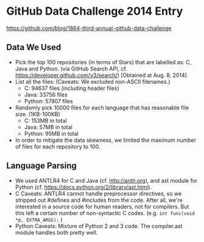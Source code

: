 GitHub Data Challenge 2014 Entry
================================

https://github.com/blog/1864-third-annual-github-data-challenge

Data We Used
------------

 * Pick the top 100 repositories (in terms of Stars) that are labelled as: C, Java and Python.
   (via GitHub Search API, cf. https://developer.github.com/v3/search/)
   [Obtained at Aug. 8, 2014]
 * List all the files: (Caveats: We excluded non-ASCII filenames.)
   * C: 94637 files (including header files)
   * Java: 33756 files
   * Python: 57807 files
 * Randomly pick 10000 files for each language that has reasonable file size. (1KB-100KB)
   * C: 153MB in total
   * Java: 57MB in total
   * Python: 95MB in total
 * In order to mitigate the data skewness, 
   we limited the maximum number of files for each repository to 100.

Language Parsing
----------------

 * We used ANTLR4 for C and Java (cf. http://antlr.org), 
   and ast module for Python (cf. https://docs.python.org/2/library/ast.html).
 * C Caveats: ANTLR4 cannot handle preprocessor directives,
   so we stripped out #defines and #includes from the code.
   After all, we're interested in a source code for human readers, not for compilers.
   But this left a certain number of non-syntactic C codes.
   (e.g. `int func(void *p, EXTRA_ARGS);` )
 * Python Caveats: Mixture of Python 2 and 3 code. 
   The compiler.ast module handles both pretty well.
